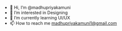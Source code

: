 - 👋 Hi, I’m @madhupriyakamuni
- 👀 I’m interested in Designing
- 🌱 I’m currently learning UI/UX
- 📫 How to reach me madhupriyakamuni1@gmail.com

<!---
madhupriyakamuni/madhupriyakamuni is a ✨ special ✨ repository because its `README.md` (this file) appears on your GitHub profile.
You can click the Preview link to take a look at your changes.
--->

